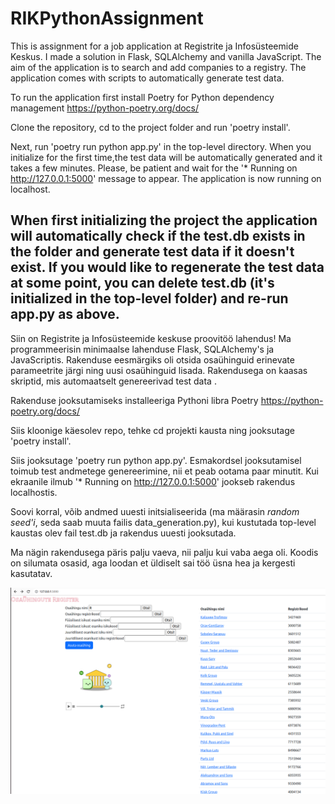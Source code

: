 # RIKPythonAssignment

This is assignment for a job application at Registrite ja Infosüsteemide Keskus. I made a solution in Flask, SQLAlchemy and vanilla JavaScript. The aim of the application is to search and add companies to a registry. The application comes with scripts to automatically generate test data. 

To run the application first install Poetry for Python dependency management https://python-poetry.org/docs/

Clone the repository, cd to the project folder and run 'poetry install'.

Next, run 'poetry run python app.py' in the top-level directory. When you initialize for the first time,the test data will be automatically generated and it takes a few minutes. Please, be patient and wait for the '* Running on http://127.0.0.1:5000' message to appear. The application is now running on localhost. 

When first initializing the project the application will automatically check if the test.db exists in the folder and generate test data if it doesn't exist. If you would like to regenerate the test data at some point, you can delete test.db (it's initialized in the top-level folder) and re-run app.py as above. 
--------------------
Siin on Registrite ja Infosüsteemide keskuse proovitöö lahendus! Ma programmeerisin minimaalse lahenduse Flask, SQLAlchemy's ja JavaScriptis. Rakenduse eesmärgiks oli otsida osaühinguid erinevate parameetrite järgi ning uusi osaühinguid lisada. Rakendusega on kaasas skriptid, mis automaatselt genereerivad test data .

Rakenduse jooksutamiseks installeeriga Pythoni libra Poetry  https://python-poetry.org/docs/

Siis kloonige käesolev repo, tehke cd projekti kausta ning jooksutage 'poetry install'. 

Siis jooksutage 'poetry run python app.py'. Esmakordsel jooksutamisel toimub test andmetege genereerimine, nii et peab ootama paar minutit. Kui ekraanile ilmub '* Running on http://127.0.0.1:5000' jookseb rakendus localhostis. 

Soovi korral, võib andmed uuesti initsialiseerida (ma määrasin *random seed'i*, seda saab muuta failis data_generation.py), kui kustutada top-level kaustas olev fail test.db ja rakendus uuesti jooksutada. 

Ma nägin rakendusega päris palju vaeva, nii palju kui vaba aega oli. Koodis on silumata osasid, aga loodan et üldiselt sai töö üsna hea ja kergesti kasutatav.  

![alt text](https://github.com/mariakesa/RIKPythonAssignment/blob/main/doc_images/Screenshot%20from%202023-03-10%2002-37-18.png)

